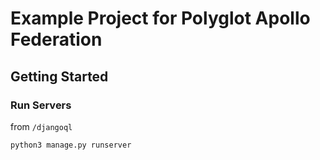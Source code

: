 # Example Project for Polyglot Apollo Federation

## Getting Started 

### Run Servers 

from `/djangoql`

```
python3 manage.py runserver
```

```
```

